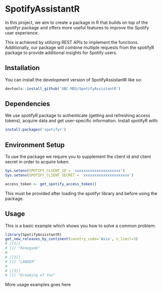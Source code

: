 
<!-- README.md is generated from README.Rmd. Please edit that file -->

# SpotifyAssistantR

<!-- badges: start -->
<!-- badges: end -->

In this project, we aim to create a package in R that builds on top of the spotifyr package and offers more useful features to improve the Spotify user experience. 

This is achieved by utilizing REST APIs to implement the functions. Additionally, our package will combine multiple requests from the spotifyR package to provide additional insights for Spotify users.

## Installation

You can install the development version of SpotifyAssistantR like so:

``` r
devtools::install_github('UBC-MDS/SpotifyAssistantR')
```

## Dependencies

We use spotifyR package to authenticate (getting and refreshing access tokens), acquire data and get user-specific information.
Install spotifyR with:

```r
install.packages('spotifyr')
```

## Environment Setup

To use the package we require you to supplement the client id and client secret in order to acquire token:

```r
Sys.setenv(SPOTIFY_CLIENT_ID = 'xxxxxxxxxxxxxxxxxxxxx')
Sys.setenv(SPOTIFY_CLIENT_SECRET = 'xxxxxxxxxxxxxxxxxxxxx')

access_token <- get_spotify_access_token()
```
This must be provided after loading the spotifyr library and before using the package. 

## Usage

This is a basic example which shows you how to solve a common problem:

``` r
library(SpotifyAssistantR)
get_new_releases_by_continent(country_code='Asia', n_limit=3)
# [[1]]
# [1] "Renegade"
# 
# [[2]]
# [1] "LANDER"
# 
# [[3]]
# [1] "Dreaming of You"
```

More usage examples goes here
